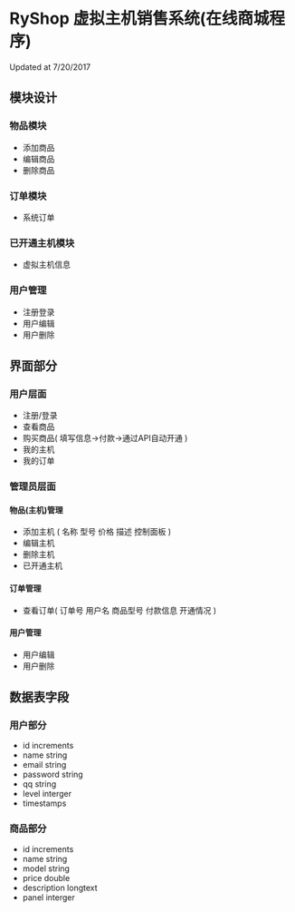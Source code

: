 # RyShop 虚拟主机销售系统(在线商城程序)
Updated at 7/20/2017

## 模块设计
### 物品模块
- 添加商品
- 编辑商品
- 删除商品

### 订单模块
- 系统订单

### 已开通主机模块
- 虚拟主机信息

### 用户管理
- 注册登录
- 用户编辑
- 用户删除

## 界面部分
### 用户层面
- 注册/登录
- 查看商品
- 购买商品( 填写信息->付款->通过API自动开通 )
- 我的主机
- 我的订单

### 管理员层面
#### 物品(主机)管理
- 添加主机 ( 名称 型号 价格 描述 控制面板 )
- 编辑主机
- 删除主机
- 已开通主机

#### 订单管理
- 查看订单( 订单号 用户名 商品型号 付款信息 开通情况 )

#### 用户管理
- 用户编辑
- 用户删除

## 数据表字段
### 用户部分
- id increments
- name string
- email string
- password string
- qq string
- level interger
- timestamps

### 商品部分
- id increments
- name string
- model string
- price double
- description longtext
- panel interger